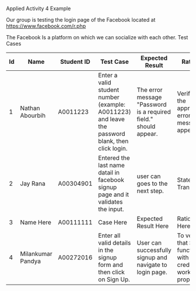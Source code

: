 Applied Activity 4 Example

Our group is testing the login page of the Facebook located at https://www.facebook.com/r.php

The Facebook Is a platform on which we can socialize with each other.
Test Cases

Id | Name | Student ID | Test Case | Expected Result | Rationale | Technique
--- | --- | --- | --- | --- | --- | ---
1 |Nathan Abourbih|A0011223|Enter a valid student number (example: A0011223) and leave the password blank, then click login.|The error message "Password is a required field." should appear.|Verify that the appropriate error message appears.|Error Guessing				
2 | Jay Rana  | A00304901  | Entered the last name datail in facebook signup page and it validates the input.   | user can goes to the next step.  | State Transitioning
3|Name Here|A00111111|Case Here|Expected Result Here|Rationale Here|Type Here
4 | Milankumar Pandya | A00272016 | Enter all valid details in the signup form and then click on Sign Up.|User can successfully signup and navigate to login page. | To verify that Sign Up functionality with correct credentials works properly. | State Transitioning
